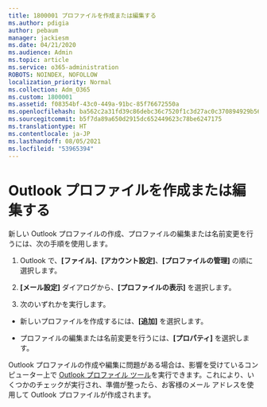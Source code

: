 ```yaml
---
title: 1800001 プロファイルを作成または編集する
ms.author: pdigia
author: pebaum
manager: jackiesm
ms.date: 04/21/2020
ms.audience: Admin
ms.topic: article
ms.service: o365-administration
ROBOTS: NOINDEX, NOFOLLOW
localization_priority: Normal
ms.collection: Adm_O365
ms.custom: 1800001
ms.assetid: f08354bf-43c0-449a-91bc-85f76672550a
ms.openlocfilehash: ba562c2a31fd39c86debc36c7520f1c3d27ac0c370894929b566147d965f3ad7
ms.sourcegitcommit: b5f7da89a650d2915dc652449623c78be6247175
ms.translationtype: HT
ms.contentlocale: ja-JP
ms.lasthandoff: 08/05/2021
ms.locfileid: "53965394"
---
```

# <a name="create-or-edit-an-outlook-profile"></a>Outlook プロファイルを作成または編集する

新しい Outlook プロファイルの作成、プロファイルの編集または名前変更を行うには、次の手順を使用します。
  
1. Outlook で、**[ファイル]**、**[アカウント設定]**、**[プロファイルの管理]** の順に選択します。
    
2. **[メール設定]** ダイアログから、**[プロファイルの表示]** を選択します。
    
3. 次のいずれかを実行します。
    
  - 新しいプロファイルを作成するには、**[追加]** を選択します。
    
  - プロファイルの編集または名前変更を行うには、**[プロパティ]** を選択します。
    
Outlook プロファイルの作成や編集に問題がある場合は、影響を受けているコンピューター上で [Outlook プロファイル ツール](https://aka.ms/SaRA-OutlookSetupProfile)を実行できます。これにより、いくつかのチェックが実行され、準備が整ったら、お客様のメール アドレスを使用して Outlook プロファイルが作成されます。 
  

